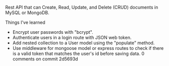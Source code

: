 Rest API that can Create, Read, Update, and Delete (CRUD) documents in MySQL or MongoDB.

Things I've learned
- Encrypt user passwords with "bcrypt".
- Authenticate users in a login route with JSON web token.
- Add nested collection to a User model using the "populate" method.
- Use middleware for mongoose model or express routes to check if there is a valid token that matches the user's id before saving data.
0 comments on commit 2d5693d